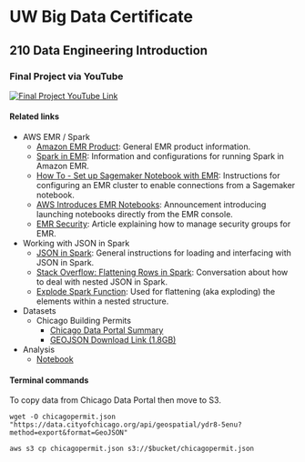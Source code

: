# UW Big Data Certificate
## 210 Data Engineering Introduction

### Final Project via YouTube

[![Final Project YouTube Link](http://img.youtube.com/vi/TS_mAIuJbIY/0.jpg)](http://www.youtube.com/watch?v=TS_mAIuJbIY)

#### Related links
- AWS EMR / Spark
  - [Amazon EMR Product](https://aws.amazon.com/emr/): General EMR product information.
  - [Spark in EMR](https://docs.aws.amazon.com/emr/latest/ReleaseGuide/emr-spark-configure.html): Information and configurations for running Spark in Amazon EMR.
  - [How To - Set up Sagemaker Notebook with EMR](https://aws.amazon.com/blogs/machine-learning/build-amazon-sagemaker-notebooks-backed-by-spark-in-amazon-emr/): Instructions for configuring an EMR cluster to enable connections from a Sagemaker notebook.
  - [AWS Introduces EMR Notebooks](https://aws.amazon.com/about-aws/whats-new/2018/11/introducing-emr-notebooks-a-managed-analytics-environment-based-on-jupyter-notebooks/): Announcement introducing launching notebooks directly from the EMR console.
  - [EMR Security](https://docs.aws.amazon.com/emr/latest/ManagementGuide/emr-managed-notebooks-security-groups.html): Article explaining how to manage security groups for EMR.
- Working with JSON in Spark
  - [JSON in Spark](https://spark.apache.org/docs/latest/sql-data-sources-json.html): General instructions for loading and interfacing with JSON in Spark.
  - [Stack Overflow: Flattening Rows in Spark](https://stackoverflow.com/questions/32906613/flattening-rows-in-spark): Conversation about how to deal with nested JSON in Spark.
  - [Explode Spark Function](https://spark.apache.org/docs/2.3.0/api/sql/index.html#explode): Used for flattening (aka exploding) the elements within a nested structure.
- Datasets
  - Chicago Building Permits
    - [Chicago Data Portal Summary](https://data.cityofchicago.org/Buildings/Building-Permits/ydr8-5enu)
    - [GEOJSON Download Link (1.8GB)](https://data.cityofchicago.org/api/geospatial/ydr8-5enu?method=export&format=GeoJSON)
- Analysis
  - [Notebook](notebook.ipynb)

#### Terminal commands

To copy data from Chicago Data Portal then move to S3.
```
wget -O chicagopermit.json "https://data.cityofchicago.org/api/geospatial/ydr8-5enu?method=export&format=GeoJSON"

aws s3 cp chicagopermit.json s3://$bucket/chicagopermit.json
```
